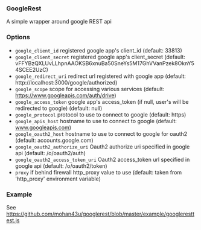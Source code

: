 ### GoogleRest

A simple wrapper around google REST api

### Options

* `google_client_id` registered google app's client_id (default: 33813)
* `google_client_secret` registered google app's client_secret (default: vFFYBzQXLUvLLhpnAAOKSB6xnuBa50SneYs5M17GhVVanPzek8OknY54SCEE2UzC)
* `google_redirect_uri` redirect url registered with google app (default: http://localhost:3000/google/authorized)
* `google_scope` scope for accessing various services (default: https://www.googleapis.com/auth/drive)
* `google_access_token` google app's access_token (if null, user's will be redirected to google) (default: null)
* `google_protocol` protocol to use to connect to google (default: https)
* `google_apis_host` hostname to use to connect to google (default: www.googleapis.com)
* `google_oauth2_host` hostname to use to connect to google for oauth2 (default: accounts.google.com)
* `google_oauth2_authorize_uri` Oauth2 authorize uri specified in google api (default: /o/oauth2/auth)
* `google_oauth2_access_token_uri` Oauth2 access_token url specified in google api (default: /o/oauth2/token)
* `proxy` if behind firewall http_proxy value to use (default: taken from 'http_proxy' environment variable)

### Example

See https://github.com/mohan43u/googlerest/blob/master/example/googleresttest.js